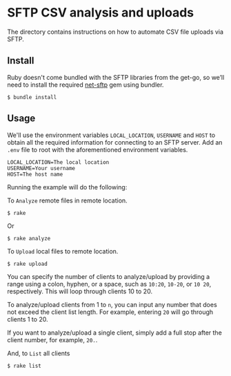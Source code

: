 SFTP CSV analysis and uploads
========================================

The directory contains instructions on how to automate CSV file uploads via SFTP.

## Install

Ruby doesn't come bundled with the SFTP libraries from the get-go, so we’ll need to install the required [net-sftp](https://github.com/net-ssh/net-sftp) gem using bundler.

```
$ bundle install
```
## Usage

We'll use the environment variables `LOCAL_LOCATION`, `USERNAME` and `HOST` to obtain all the required information for connecting to an SFTP server.
Add an `.env` file to root with the aforementioned environment variables.

```env
LOCAL_LOCATION=The local location
USERNAME=Your username
HOST=The host name
```

Running the example will do the following:

 To `Analyze` remote files in remote location.

```
$ rake 
```
Or 

```
$ rake analyze 
```

 To `Upload` local files to remote location.

```
$ rake upload
```

You can specify the number of clients to analyze/upload by providing a range using a colon, hyphen, or a space, such as `10:20`, `10-20`, or `10 20`, respectively. This will loop through clients 10 to 20.

To analyze/upload clients from 1 to `n`, you can input any number that does not exceed the client list length. For example, entering `20` will go through clients 1 to 20.

If you want to analyze/upload a single client, simply add a full stop after the client number, for example, `20.`.
<br />

And, to `List` all clients 

```
$ rake list
```

